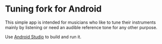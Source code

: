 # Tuning fork for Android

This simple app is intended for musicians who like to tune their
instruments mainly by listening or need an audible reference tone for
any other purpose.

Use [Android Studio](https://developer.android.com/studio) to build
and run it.
